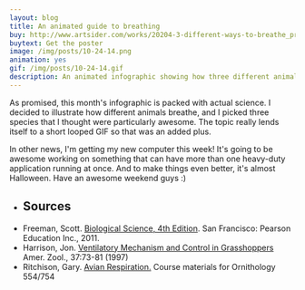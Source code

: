 ```yaml
---
layout: blog
title: An animated guide to breathing
buy: http://www.artsider.com/works/20204-3-different-ways-to-breathe_prints
buytext: Get the poster
image: /img/posts/10-24-14.png
animation: yes
gif: /img/posts/10-24-14.gif
description: An animated infographic showing how three different animals breathe in and out.  
---
```


As promised, this month's infographic is packed with actual science. I decided to illustrate how different animals breathe, and I picked three species that I thought were particularly awesome. The topic really lends itself to a short looped GIF so that was an added plus. 

In other news, I'm getting my new computer this week! It's going to be awesome working on something that can have more than one heavy-duty application running at once. And to make things even better, it's almost Halloween. Have an awesome weekend guys :)

<ul class="sources"> 
<li> <h2> Sources </h2></li>
<li> Freeman, Scott. <u>Biological Science, 4th Edition</u>. San Francisco: Pearson Education Inc., 2011. 
</li>
<li> Harrison, Jon. <a href="http://icb.oxfordjournals.org/content/37/1/73.full.pdf" target="_blank">Ventilatory Mechanism and Control in Grasshoppers</a> Amer. Zool., 37:73-81 (1997)
</li>
<li>
Ritchison, Gary. <a href="http://people.eku.edu/ritchisong/birdrespiration.html" target="_blank">Avian Respiration.</a> Course materials for Ornithology 554/754
</li> 
</ul>

